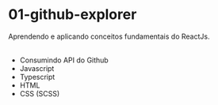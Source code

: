 # 01-github-explorer

Aprendendo e aplicando conceitos fundamentais do ReactJs.
<br>
<br>
* Consumindo API do Github
* Javascript
* Typescript
* HTML
* CSS (SCSS)

